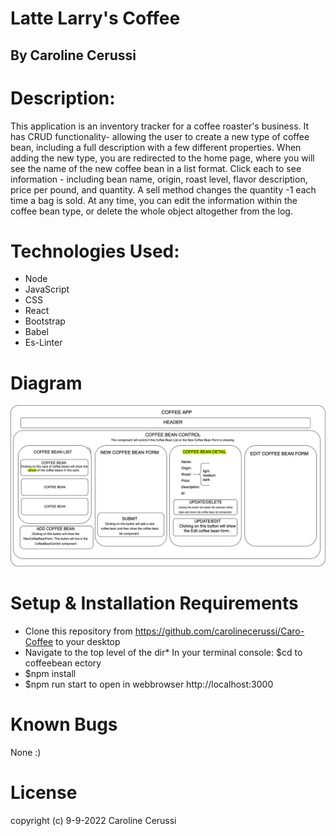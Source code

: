 # Latte Larry's Coffee

## By Caroline Cerussi

# Description:

This application is an inventory tracker for a coffee roaster's business. It has CRUD functionality- allowing the user to create a new type of coffee bean, including a full description with a few different properties. When adding the new type, you are redirected to the home page, where you will see the name of the new coffee bean in a list format. Click each to see information - including bean name, origin, roast level, flavor description, price per pound, and quantity.  A sell method changes the quantity -1 each time a bag is sold. At any time, you can edit the information within the coffee bean type, or delete the whole object altogether from the log. 


# Technologies Used: 

* Node
* JavaScript
* CSS
* React
* Bootstrap
* Babel
* Es-Linter


# Diagram 
![CoffeeBeanControl Graph](img/Graph.jpg)


# Setup & Installation Requirements

* Clone this repository from https://github.com/carolinecerussi/Caro-Coffee to your desktop
* Navigate to the top level of the dir* In your terminal console: $cd to coffeebean
ectory
* $npm install
* $npm run start to open in webbrowser http://localhost:3000

# Known Bugs
None :) 


# License 
copyright (c) 9-9-2022 Caroline Cerussi